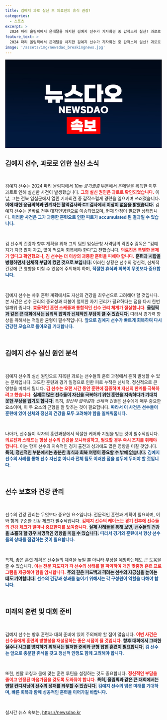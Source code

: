 ```yaml
---
title: 김예지 과로 실신 후 의료진의 휴식 권장!
categories:
  - 스포츠
excerpt: >
  2024 파리 올림픽에서 은메달을 차지한 김예지 선수가 기자회견 중 갑작스레 실신! 과로로 인한 휴식이 필요하다는 진단을 받았고, 현재 안정 중이라고 전해진다. 과연 그의 건강 회복은?
feature_text: >
  2024 파리 올림픽에서 은메달을 차지한 김예지 선수가 기자회견 중 갑작스레 실신! 과로로 인한 휴식이 필요하다는 진단을 받았고, 현재 안정 중이라고 전해진다. 과연 그의 건강 회복은?
image: '/assets/img/newsdao_breakingnews.jpg'
---
```


<p><img src="/assets/img/newsdao_breakingnews.jpg" alt="flaretime 속보" /></p>

<h2 data-ke-size="size26">김예지 선수, 과로로 인한 실신 소식</h2>

<p data-ke-size="size16">&nbsp;</p>

<p>김예지 선수는 2024 파리 올림픽에서 <em>10m 공기권총</em> 부문에서 은메달을 획득한 이후 과로로 인해 실신한 사건이 발생했습니다. <b><span style="color: #ee2323;">그의 실신 원인은 과로로 확인되었습니다.</span></b> 이날, 그는 전북 임실군에서 열린 기자회견 중 갑작스럽게 경련을 일으키며 쓰러졌습니다. <b><span style="background-color: #21538527;">이에 대한 응급의학과 관계자는 혈액검사와 CT 검사에서 이상이 없음을 밝혔습니다.</span></b> 김예지 선수는 곧바로 전주 대자인병원으로 이송되었으며, 현재 안정이 필요한 상태입니다. <b><span style="color: #1a5490;">이러한 사건은 그가 과중한 훈련으로 인한 피로가 accumulated 된 결과일 수 있습니다.</span></b></p>

<p data-ke-size="size16">&nbsp;</p>

<p>김 선수의 건강과 향후 계획을 위해 그의 팀인 임실군청 사격팀의 곽민수 감독은 "김예지가 지금 많이 자고, 많이 먹으며 회복해야 한다"고 전했습니다. <b><span style="color: #ee2323;">의료진은 특별한 문제가 없다고 확인했으나, 김 선수는 더 이상의 과중한 훈련을 피해야 합니다.</span></b> <b><span style="background-color: #21538527;">훈련과 시합을 병행하면서 신체적 부담이 컸던 것으로 보입니다.</span></b> 이러한 상황은 선수의 정신적, 신체적 건강에 큰 영향을 미칠 수 있음에 주의해야 하며, <b><span style="color: #1a5490;">적절한 휴식과 회복이 무엇보다 중요합니다.</span></b></p>

<p data-ke-size="size16">&nbsp;</p>

<p>김예지 선수는 차후 훈련 계획에서도 자신의 건강을 최우선으로 고려해야 할 것입니다. 본 사건은 선수 관리의 중요성과 더불어 철저한 자기 관리가 필요하다는 점을 다시 한번 일깨워 줍니다. <b><span style="color: #ee2323;">효율적인 훈련 스케줄과 통합적인 선수 관리 체계가 절실합니다.</span></b> <b><span style="background-color: #21538527;">올림픽과 같은 큰 대회에서는 심리적 압박과 신체적인 부담이 클 수 있습니다.</span></b> 따라서 경기력 향상을 위해서는 적절한 균형이 필수적입니다. <b><span style="color: #1a5490;">앞으로 김예지 선수가 빠르게 회복하여 다시 건강한 모습으로 돌아오길 기대합니다.</span></b></p>

<p data-ke-size="size16">&nbsp;</p>

<h2 data-ke-size="size26">김예지 선수 실신 원인 분석</h2>

<p data-ke-size="size16">&nbsp;</p>

<p>김예지 선수의 실신 원인으로 지목된 과로는 선수들의 훈련 과정에서 흔히 발생할 수 있는 문제입니다. 과도한 훈련과 경기 일정으로 인한 피로 누적은 신체적, 정신적으로 큰 영향을 미치게 됩니다. <b><span style="color: #ee2323;">김 선수는 오랜 시간 동안 훈련에 집중하며 자신의 한계를 극복하려고 했습니다.</span></b> <b><span style="background-color: #21538527;">실제로 많은 선수들이 자신을 극복하기 위한 훈련을 지속하다가 기대치 못한 부상을 입기도 합니다.</span></b> 특히, <em>정신적 압박감</em>과 <em>신체적 긴장</em>은 선수에게 매우 중요한 요소이며, 이 두 요소의 균형을 잘 맞추는 것이 필요합니다. <b><span style="color: #1a5490;">따라서 이 사건은 선수들이 훈련에 있어 신체와 정신의 건강을 모두 고려해야 함을 일깨워줍니다.</span></b></p>

<p data-ke-size="size16">&nbsp;</p>

<p>나아가, 선수들이 각자의 훈련과정에서 적절한 케어와 지원을 받는 것이 필수적입니다. <b><span style="color: #ee2323;">의료진과 스태프는 항상 선수의 건강을 모니터링하고, 필요할 경우 즉시 조치를 취해야 합니다.</span></b> 이는 향후 선수의 지속적인 경기 출전과 성과에도 많은 영향을 미칠 것입니다. <b><span style="background-color: #21538527;">특히, 정신적인 부분에서는 충분한 휴식과 회복 여행이 중요할 수 밖에 없습니다.</span></b> <b><span style="color: #1a5490;">김예지 선수의 사례를 통해 선수 자신뿐 아니라 전체 팀도 이러한 점을 염두에 두어야 할 것입니다.</span></b></p>

<p data-ke-size="size16">&nbsp;</p>

<h2 data-ke-size="size26">선수 보호와 건강 관리</h2>

<p data-ke-size="size16">&nbsp;</p>

<p>선수의 건강 관리는 무엇보다 중요한 요소입니다. 전문적인 훈련과 계획이 필요하며, 이와 함께 꾸준한 건강 체크가 필수적입니다. <b><span style="color: #ee2323;">김예지 선수의 케이스는 경기 전후에 선수들의 건강 체크가 얼마나 중요한지를 보여줍니다.</span></b> <b><span style="background-color: #21538527;">실제 사례들을 통해 보면, 선수들의 건강을 소홀히 할 경우 치명적인 영향을 미칠 수 있습니다.</span></b> <b><span style="color: #1a5490;">따라서 경기와 훈련에서 항상 선수들의 상태를 점검하는 것이 필요합니다.</span></b> </p>

<p data-ke-size="size16">&nbsp;</p>

<p>특히, 좋은 훈련 계획은 선수들의 체력을 높일 뿐 아니라 부상을 예방하는데도 큰 도움을 줄 수 있습니다. <b><span style="color: #ee2323;">이는 전문 지도자가 각 선수의 상태를 잘 파악하여 개인 맞춤형 훈련 프로그램을 제공해야 함을 암시합니다.</span></b> <b><span style="background-color: #21538527;">주의 깊은 피드백과 격려는 선수의 자긍심을 높이는 데도 기여합니다.</span></b> <b><span style="color: #1a5490;">선수의 건강과 성과를 높이기 위해서는 각 구성원이 역할을 다해야 합니다.</span></b></p>

<p data-ke-size="size16">&nbsp;</p>

<h2 data-ke-size="size26">미래의 훈련 및 대회 준비</h2>

<p data-ke-size="size16">&nbsp;</p>

<p>김예지 선수는 향후 훈련과 대회 준비에 있어 주의해야 할 점이 많습니다. <b><span style="color: #ee2323;">이번 사건은 선수들에게 훈련의 방향성을 재설정하는 좋은 시점이 될 것입니다.</span></b> <b><span style="background-color: #21538527;">향후 대회에서 그러한 실수나 사고를 방지하기 위해서는 철저한 준비와 균형 잡힌 훈련이 필요합니다.</span></b> <b><span style="color: #1a5490;">김 선수는 앞으로 충분한 휴식을 갖고 정신적 안정도 함께 고려해야 합니다.</span></b></p>

<p data-ke-size="size16">&nbsp;</p>

<p>또한, 멘탈 코칭과 몸에 맞는 훈련 루틴을 설정하는 것도 중요합니다. <b><span style="color: #ee2323;">정신적인 부담을 줄이고 안정된 마음가짐을 갖도록 도와줘야 합니다.</span></b> <b><span style="background-color: #21538527;">특히, 올림픽과 같은 큰 대회에서는 멘탈 컨디셔닝이 선수의 성패를 좌우할 수 있습니다.</span></b> <b><span style="color: #1a5490;">김예지 선수의 밝은 미래를 기대하며, 빠른 회복과 함께 성공적인 훈련을 이어가길 바랍니다.</span></b></p>

<p data-ke-size="size16">&nbsp;</p>
실시간 뉴스 속보는, <a href="https://newsdao.kr" rel="dofollow">https://newsdao.kr</a>


